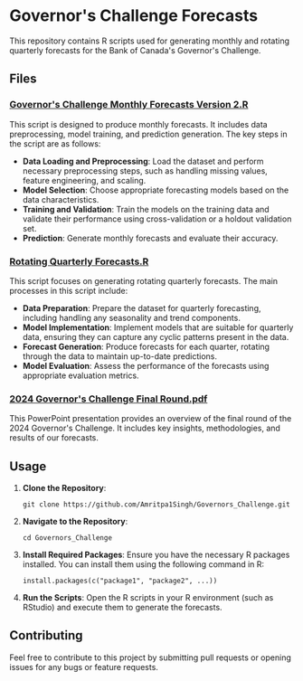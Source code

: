 # Governor's Challenge Forecasts

This repository contains R scripts used for generating monthly and rotating quarterly forecasts for the Bank of Canada's Governor's Challenge.

## Files

### [Governor's Challenge Monthly Forecasts Version 2.R](https://github.com/Amritpa1Singh/Governors_Challenge/blob/main/Governor's%20Challenge%20Monthly%20Forecasts%20Version%202.R)

This script is designed to produce monthly forecasts. It includes data preprocessing, model training, and prediction generation. The key steps in the script are as follows:

- **Data Loading and Preprocessing**: Load the dataset and perform necessary preprocessing steps, such as handling missing values, feature engineering, and scaling.
- **Model Selection**: Choose appropriate forecasting models based on the data characteristics.
- **Training and Validation**: Train the models on the training data and validate their performance using cross-validation or a holdout validation set.
- **Prediction**: Generate monthly forecasts and evaluate their accuracy.

### [Rotating Quarterly Forecasts.R](https://github.com/Amritpa1Singh/Governors_Challenge/blob/main/Rotating%20Quarterly%20Forecasts.R)

This script focuses on generating rotating quarterly forecasts. The main processes in this script include:

- **Data Preparation**: Prepare the dataset for quarterly forecasting, including handling any seasonality and trend components.
- **Model Implementation**: Implement models that are suitable for quarterly data, ensuring they can capture any cyclic patterns present in the data.
- **Forecast Generation**: Produce forecasts for each quarter, rotating through the data to maintain up-to-date predictions.
- **Model Evaluation**: Assess the performance of the forecasts using appropriate evaluation metrics.

### [2024 Governor's Challenge Final Round.pdf](https://github.com/Amritpa1Singh/Governors_Challenge/blob/main/2024%Governor's%Challenge%Final%Round.pdf)

This PowerPoint presentation provides an overview of the final round of the 2024 Governor's Challenge. It includes key insights, methodologies, and results of our forecasts.

## Usage

1. **Clone the Repository**:
    ```
    git clone https://github.com/Amritpa1Singh/Governors_Challenge.git
    ```

2. **Navigate to the Repository**:
    ```
    cd Governors_Challenge
    ```

3. **Install Required Packages**: Ensure you have the necessary R packages installed. You can install them using the following command in R:
    ```
    install.packages(c("package1", "package2", ...))
    ```

4. **Run the Scripts**: Open the R scripts in your R environment (such as RStudio) and execute them to generate the forecasts.

## Contributing

Feel free to contribute to this project by submitting pull requests or opening issues for any bugs or feature requests.
